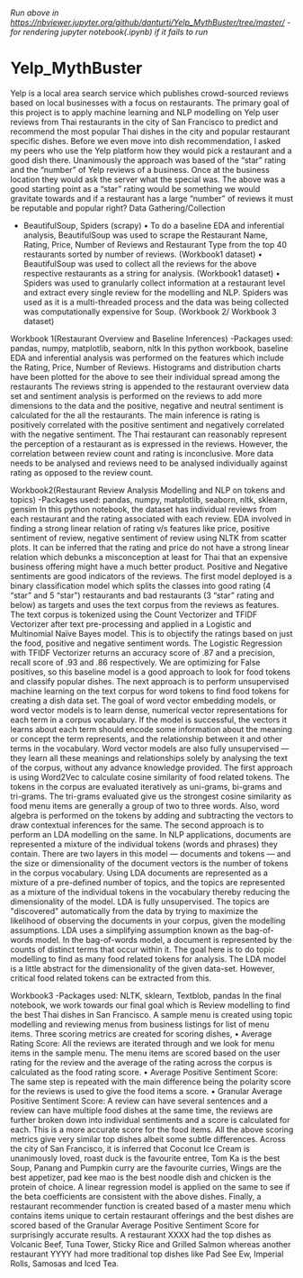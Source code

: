 ###### Run above in https://nbviewer.jupyter.org/github/danturti/Yelp_MythBuster/tree/master/ - for rendering jupyter notebook(.ipynb) if it fails to run
# Yelp_MythBuster
Yelp is a local area search service which publishes crowd-sourced reviews based on local businesses with a focus on restaurants.
The primary goal of this project is to apply machine learning and NLP modelling on Yelp user reviews from Thai restaurants in the city of San Francisco to predict and recommend the most popular Thai dishes in the city and popular restaurant specific dishes.
Before we even move into dish recommendation, I asked my peers who use the Yelp platform how they would pick a restaurant and a good dish there. Unanimously the approach was based of the “star” rating and the “number” of Yelp reviews of a business. Once at the business location they would ask the server what the special was.
The above was a good starting point as a “star” rating would be something we would gravitate towards and if a restaurant has a large “number” of reviews it must be reputable and popular right?
Data Gathering/Collection
- BeautifulSoup, Spiders (scrapy)
•	To do a baseline EDA and inferential analysis, BeautifulSoup was used to scrape the Restaurant Name, Rating, Price, Number of Reviews and Restaurant Type from the top 40 restaurants sorted by number of reviews. (Workbook1 dataset)
•	BeautifulSoup was used to collect all the reviews for the above respective restaurants as a string for analysis. (Workbook1 dataset)
•	Spiders was used to granularly collect information at a restaurant level and extract every single review for the modelling and NLP. Spiders was used as it is a multi-threaded process and the data was being collected was computationally expensive for Soup. (Workbook 2/ Workbook 3 dataset)

Workbook 1(Restaurant Overview and Baseline Inferences)
-Packages used: pandas, numpy, matplotlib, seaborn, nltk
In this python workbook, baseline EDA and inferential analysis was performed on the features which include the Rating, Price, Number of Reviews. 
Histograms and distribution charts have been plotted for the above to see their individual spread among the restaurants
The reviews string is appended to the restaurant overview data set and sentiment analysis is performed on the reviews to add more dimensions to the data and the positive, negative and neutral sentiment is calculated for the all the restaurants.
The main inference is rating is positively correlated with the positive sentiment and negatively correlated with the negative sentiment. The Thai restaurant can reasonably represent the perception of a restaurant as is expressed in the reviews. However, the correlation between review count and rating is inconclusive. 
More data needs to be analysed and reviews need to be analysed individually against rating as opposed to the review count.


Workbook2(Restaurant Review Analysis Modelling and NLP on tokens and topics)
-Packages used: pandas, numpy, matplotlib, seaborn, nltk, sklearn, gensim
In this python notebook, the dataset has individual reviews from each restaurant and the rating associated with each review. EDA involved in finding a strong linear relation of rating v/s features like price, positive sentiment of review, negative sentiment of review using NLTK from scatter plots. 
It can be inferred that the rating and price do not have a strong linear relation which debunks a misconception at least for Thai that an expensive business offering might have a much better product. Positive and Negative sentiments are good indicators of the reviews.
The first model deployed is a binary classification model which splits the classes into good rating (4 “star” and 5 “star”) restaurants and bad restaurants (3 “star” rating and below) as targets and uses the text corpus from the reviews as features. The text corpus is tokenized using the Count Vectorizer and TFIDF Vectorizer after text pre-processing and applied in a Logistic and Multinomial Naïve Bayes model. This is to objectify the ratings based on just the food, positive and negative sentiment words.
The Logistic Regression with TFIDF Vectorizer returns an accuracy score of .87 and a precision, recall score of .93 and .86 respectively. We are optimizing for False positives, so this baseline model is a good approach to look for food tokens and classify popular dishes.
The next approach is to perform unsupervised machine learning on the text corpus for word tokens to find food tokens for creating a dish data set.
 The goal of word vector embedding models, or word vector models is to learn dense, numerical vector representations for each term in a corpus vocabulary. If the model is successful, the vectors it learns about each term should encode some information about the meaning or concept the term represents, and the relationship between it and other terms in the vocabulary. Word vector models are also fully unsupervised — they learn all these meanings and relationships solely by analysing the text of the corpus, without any advance knowledge provided.
The first approach is using Word2Vec to calculate cosine similarity of food related tokens. The tokens in the corpus are evaluated iteratively as uni-grams, bi-grams and tri-grams. The tri-grams evaluated give us the strongest cosine similarity as food menu items are generally a group of two to three words. Also, word algebra is performed on the tokens by adding and subtracting the vectors to draw contextual inferences for the same.
The second approach is to perform an LDA modelling on the same. In NLP applications, documents are represented a mixture of the individual tokens (words and phrases) they contain. There are two layers in this model — documents and tokens — and the size or dimensionality of the document vectors is the number of tokens in the corpus vocabulary.
Using LDA documents are represented as a mixture of a pre-defined number of topics, and the topics are represented as a mixture of the individual tokens in the vocabulary thereby reducing the dimensionality of the model.
LDA is fully unsupervised. The topics are "discovered" automatically from the data by trying to maximize the likelihood of observing the documents in your corpus, given the modelling assumptions. LDA uses a simplifying assumption known as the bag-of-words model. In the bag-of-words model, a document is represented by the counts of distinct terms that occur within it. The goal here is to do topic modelling to find as many food related tokens for analysis.
The LDA model is a little abstract for the dimensionality of the given data-set. However, critical food related tokens can be extracted from this.

Workbook3
-Packages used: NLTK, sklearn, Textblob, pandas
In the final notebook, we work towards our final goal which is Review modelling to find the best Thai dishes in San Francisco.
A sample menu is created using topic modelling and reviewing menus from business listings for list of menu items.
Three scoring metrics are created for scoring dishes, 
•	Average Rating Score: All the reviews are iterated through and we look for menu items in the sample menu. The menu items are scored based on the user rating for the review and the average of the rating across the corpus is calculated as the food rating score.
•	Average Positive Sentiment Score: The same step is repeated with the main difference being the polarity score for the reviews is used to give the food items a score.
•	Granular Average Positive Sentiment Score: A review can have several sentences and a review can have multiple food dishes at the same time, the reviews are further broken down into individual sentiments and a score is calculated for each. This is a more accurate score for the food items.
All the above scoring metrics give very similar top dishes albeit some subtle differences. Across the city of San Francisco, it is inferred that Coconut Ice Cream is unanimously loved, roast duck is the favourite entree, Tom Ka is the best Soup, Panang and Pumpkin curry are the favourite curries, Wings are the best appetizer, pad kee mao is the best noodle dish and chicken is the protein of choice.
A linear regression model is applied on the same to see if the beta coefficients are consistent with the above dishes. 
Finally, a restaurant recommender function is created based of a master menu which contains items unique to certain restaurant offerings and the best dishes are scored based of the Granular Average Positive Sentiment Score for surprisingly accurate results.
A restaurant XXXX had the top dishes as Volcanic Beef, Tuna Tower, Sticky Rice and Grilled Salmon whereas another restaurant YYYY had more traditional top dishes like Pad See Ew, Imperial Rolls, Samosas and Iced Tea.

